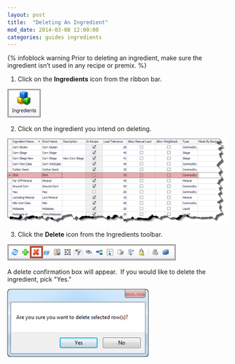 ```yaml
---
layout: post
title:  "Deleting An Ingredient"
mod_date: 2014-03-08 12:00:00
categories: guides ingredients
---
```



{% infoblock warning Prior to deleting an ingredient, make sure the ingredient isn’t used in any recipe or premix. %}
 

1. Click on the **Ingredients** icon from the ribbon bar.

  ![]( /assets/images/image103.png)

2. Click on the ingredient you intend on deleting.

  ![]( /assets/images/image118.png)

3. Click the **Delete** icon from the Ingredients toolbar.

  ![]( /assets/images/image119.png)

  A delete confirmation box will appear.  If you would like to delete the ingredient, pick "Yes."

  ![]( /assets/images/image120.png)
